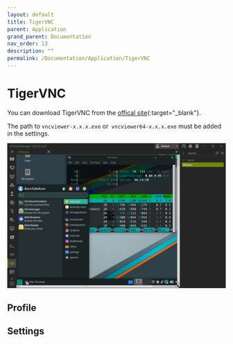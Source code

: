 ```yaml
---
layout: default
title: TigerVNC
parent: Application
grand_parent: Documentation
nav_order: 13
description: ""
permalink: /Documentation/Application/TigerVNC
---
```



# TigerVNC

You can download TigerVNC from the [offical site](https://tigervnc.org/){:target="_blank"}.

The path to `vncviewer-x.x.x.exe` or` vncviewer64-x.x.x.exe` must be added in the settings.

![TigerVNC](13_TigerVNC.png)

## Profile


## Settings
